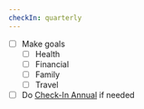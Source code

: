 ```yaml
---
checkIn: quarterly
---
```

- [ ] Make goals
	- [ ] Health
	- [ ] Financial
	- [ ] Family
	- [ ] Travel
- [ ] Do [Check-In Annual](Check-In%20Annual.md) if needed

